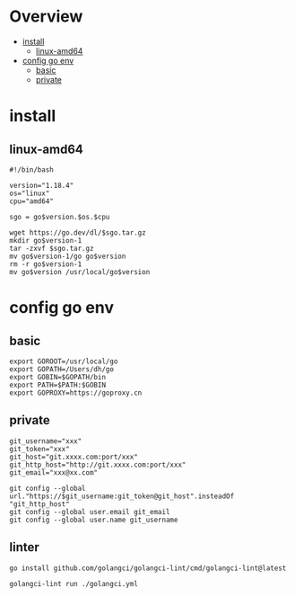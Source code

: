 # Overview

- [install](#install)
    - [linux-amd64](#linux-amd64)
- [config go env](#config-go-env)
    - [basic](#basic)
    - [private](#private)

# install

## linux-amd64

```shell
#!/bin/bash 

version="1.18.4"
os="linux"
cpu="amd64"

sgo = go$version.$os.$cpu

wget https://go.dev/dl/$sgo.tar.gz
mkdir go$version-1
tar -zxvf $sgo.tar.gz
mv go$version-1/go go$version
rm -r go$version-1
mv go$version /usr/local/go$version
```

# config go env

## basic

```shell
export GOROOT=/usr/local/go
export GOPATH=/Users/dh/go
export GOBIN=$GOPATH/bin
export PATH=$PATH:$GOBIN
export GOPROXY=https://goproxy.cn
```

## private

```shell
git_username="xxx"
git_token="xxx"
git_host="git.xxxx.com:port/xxx"
git_http_host="http://git.xxxx.com:port/xxx"
git_email="xxx@xx.com"

git config --global url."https://$git_username:git_token@git_host".insteadOf "git_http_host"
git config --global user.email git_email
git config --global user.name git_username
```

## linter

```shell
go install github.com/golangci/golangci-lint/cmd/golangci-lint@latest

golangci-lint run ./golangci.yml
``` 